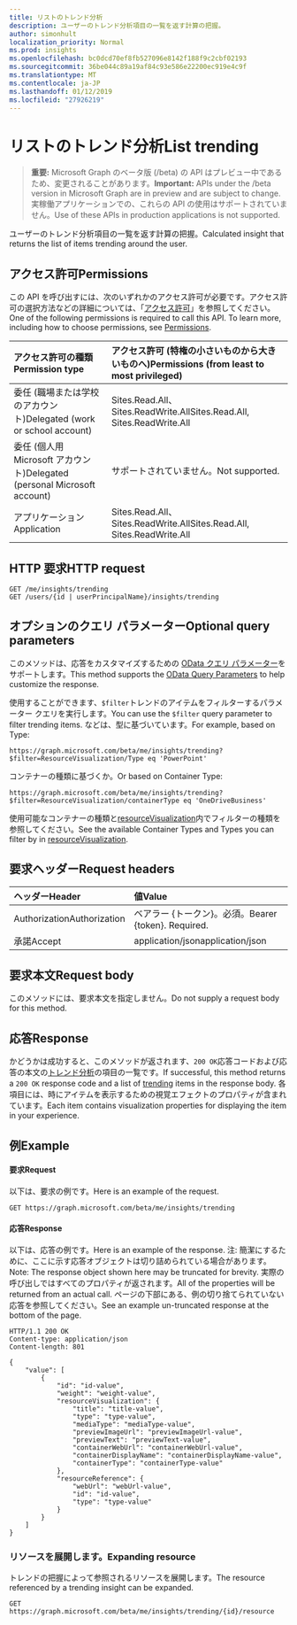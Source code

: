 ```yaml
---
title: リストのトレンド分析
description: ユーザーのトレンド分析項目の一覧を返す計算の把握。
author: simonhult
localization_priority: Normal
ms.prod: insights
ms.openlocfilehash: bc0dcd70ef8fb527096e8142f188f9c2cbf02193
ms.sourcegitcommit: 36be044c89a19af84c93e586e22200ec919e4c9f
ms.translationtype: MT
ms.contentlocale: ja-JP
ms.lasthandoff: 01/12/2019
ms.locfileid: "27926219"
---
```

# <a name="list-trending"></a><span data-ttu-id="1bb1f-103">リストのトレンド分析</span><span class="sxs-lookup"><span data-stu-id="1bb1f-103">List trending</span></span>

> <span data-ttu-id="1bb1f-104">**重要:** Microsoft Graph のベータ版 (/beta) の API はプレビュー中であるため、変更されることがあります。</span><span class="sxs-lookup"><span data-stu-id="1bb1f-104">**Important:** APIs under the /beta version in Microsoft Graph are in preview and are subject to change.</span></span> <span data-ttu-id="1bb1f-105">実稼働アプリケーションでの、これらの API の使用はサポートされていません。</span><span class="sxs-lookup"><span data-stu-id="1bb1f-105">Use of these APIs in production applications is not supported.</span></span>

<span data-ttu-id="1bb1f-106">ユーザーのトレンド分析項目の一覧を返す計算の把握。</span><span class="sxs-lookup"><span data-stu-id="1bb1f-106">Calculated insight that returns the list of items trending around the user.</span></span>

## <a name="permissions"></a><span data-ttu-id="1bb1f-107">アクセス許可</span><span class="sxs-lookup"><span data-stu-id="1bb1f-107">Permissions</span></span>
<span data-ttu-id="1bb1f-p102">この API を呼び出すには、次のいずれかのアクセス許可が必要です。アクセス許可の選択方法などの詳細については、「[アクセス許可](/graph/permissions-reference)」を参照してください。</span><span class="sxs-lookup"><span data-stu-id="1bb1f-p102">One of the following permissions is required to call this API. To learn more, including how to choose permissions, see [Permissions](/graph/permissions-reference).</span></span>


|<span data-ttu-id="1bb1f-110">アクセス許可の種類</span><span class="sxs-lookup"><span data-stu-id="1bb1f-110">Permission type</span></span>      | <span data-ttu-id="1bb1f-111">アクセス許可 (特権の小さいものから大きいものへ)</span><span class="sxs-lookup"><span data-stu-id="1bb1f-111">Permissions (from least to most privileged)</span></span>              |
|:--------------------|:---------------------------------------------------------|
|<span data-ttu-id="1bb1f-112">委任 (職場または学校のアカウント)</span><span class="sxs-lookup"><span data-stu-id="1bb1f-112">Delegated (work or school account)</span></span> | <span data-ttu-id="1bb1f-113">Sites.Read.All、Sites.ReadWrite.All</span><span class="sxs-lookup"><span data-stu-id="1bb1f-113">Sites.Read.All, Sites.ReadWrite.All</span></span>    |
|<span data-ttu-id="1bb1f-114">委任 (個人用 Microsoft アカウント)</span><span class="sxs-lookup"><span data-stu-id="1bb1f-114">Delegated (personal Microsoft account)</span></span> | <span data-ttu-id="1bb1f-115">サポートされていません。</span><span class="sxs-lookup"><span data-stu-id="1bb1f-115">Not supported.</span></span>    |
|<span data-ttu-id="1bb1f-116">アプリケーション</span><span class="sxs-lookup"><span data-stu-id="1bb1f-116">Application</span></span> | <span data-ttu-id="1bb1f-117">Sites.Read.All、Sites.ReadWrite.All</span><span class="sxs-lookup"><span data-stu-id="1bb1f-117">Sites.Read.All, Sites.ReadWrite.All</span></span> |

## <a name="http-request"></a><span data-ttu-id="1bb1f-118">HTTP 要求</span><span class="sxs-lookup"><span data-stu-id="1bb1f-118">HTTP request</span></span>
```http
GET /me/insights/trending
GET /users/{id | userPrincipalName}/insights/trending
```

## <a name="optional-query-parameters"></a><span data-ttu-id="1bb1f-119">オプションのクエリ パラメーター</span><span class="sxs-lookup"><span data-stu-id="1bb1f-119">Optional query parameters</span></span>
<span data-ttu-id="1bb1f-120">このメソッドは、応答をカスタマイズするための [OData クエリ パラメーター](https://developer.microsoft.com/graph/docs/concepts/query_parameters)をサポートします。</span><span class="sxs-lookup"><span data-stu-id="1bb1f-120">This method supports the [OData Query Parameters](https://developer.microsoft.com/graph/docs/concepts/query_parameters) to help customize the response.</span></span>

<span data-ttu-id="1bb1f-121">使用することができます、`$filter`トレンドのアイテムをフィルターするパラメーター クエリを実行します。</span><span class="sxs-lookup"><span data-stu-id="1bb1f-121">You can use the `$filter` query parameter to filter trending items.</span></span> <span data-ttu-id="1bb1f-122">などは、型に基づいています。</span><span class="sxs-lookup"><span data-stu-id="1bb1f-122">For example, based on Type:</span></span>

`https://graph.microsoft.com/beta/me/insights/trending?$filter=ResourceVisualization/Type eq 'PowerPoint'`

<span data-ttu-id="1bb1f-123">コンテナーの種類に基づくか。</span><span class="sxs-lookup"><span data-stu-id="1bb1f-123">Or based on Container Type:</span></span>

`https://graph.microsoft.com/beta/me/insights/trending?$filter=ResourceVisualization/containerType eq 'OneDriveBusiness'`

<span data-ttu-id="1bb1f-124">使用可能なコンテナーの種類と[resourceVisualization](../resources/insights-resourcevisualization.md)内でフィルターの種類を参照してください。</span><span class="sxs-lookup"><span data-stu-id="1bb1f-124">See the available Container Types and Types you can filter by in [resourceVisualization](../resources/insights-resourcevisualization.md).</span></span>


## <a name="request-headers"></a><span data-ttu-id="1bb1f-125">要求ヘッダー</span><span class="sxs-lookup"><span data-stu-id="1bb1f-125">Request headers</span></span>
| <span data-ttu-id="1bb1f-126">ヘッダー</span><span class="sxs-lookup"><span data-stu-id="1bb1f-126">Header</span></span>       |  <span data-ttu-id="1bb1f-127">値</span><span class="sxs-lookup"><span data-stu-id="1bb1f-127">Value</span></span>|
|:-------------|:------|
| <span data-ttu-id="1bb1f-128">Authorization</span><span class="sxs-lookup"><span data-stu-id="1bb1f-128">Authorization</span></span>  | <span data-ttu-id="1bb1f-p104">ベアラー {トークン}。必須。</span><span class="sxs-lookup"><span data-stu-id="1bb1f-p104">Bearer {token}. Required.</span></span>|
| <span data-ttu-id="1bb1f-131">承諾</span><span class="sxs-lookup"><span data-stu-id="1bb1f-131">Accept</span></span>  | <span data-ttu-id="1bb1f-132">application/json</span><span class="sxs-lookup"><span data-stu-id="1bb1f-132">application/json</span></span>|

## <a name="request-body"></a><span data-ttu-id="1bb1f-133">要求本文</span><span class="sxs-lookup"><span data-stu-id="1bb1f-133">Request body</span></span>
<span data-ttu-id="1bb1f-134">このメソッドには、要求本文を指定しません。</span><span class="sxs-lookup"><span data-stu-id="1bb1f-134">Do not supply a request body for this method.</span></span>

## <a name="response"></a><span data-ttu-id="1bb1f-135">応答</span><span class="sxs-lookup"><span data-stu-id="1bb1f-135">Response</span></span>

<span data-ttu-id="1bb1f-136">かどうかは成功すると、このメソッドが返されます、`200 OK`応答コードおよび応答の本文の[トレンド分析](../resources/insights-trending.md)の項目の一覧です。</span><span class="sxs-lookup"><span data-stu-id="1bb1f-136">If successful, this method returns a `200 OK` response code and a list of [trending](../resources/insights-trending.md) items in the response body.</span></span> <span data-ttu-id="1bb1f-137">各項目には、時にアイテムを表示するための視覚エフェクトのプロパティが含まれています。</span><span class="sxs-lookup"><span data-stu-id="1bb1f-137">Each item contains visualization properties for displaying the item in your experience.</span></span>

## <a name="example"></a><span data-ttu-id="1bb1f-138">例</span><span class="sxs-lookup"><span data-stu-id="1bb1f-138">Example</span></span>
#### <a name="request"></a><span data-ttu-id="1bb1f-139">要求</span><span class="sxs-lookup"><span data-stu-id="1bb1f-139">Request</span></span>
<span data-ttu-id="1bb1f-140">以下は、要求の例です。</span><span class="sxs-lookup"><span data-stu-id="1bb1f-140">Here is an example of the request.</span></span>
```http
GET https://graph.microsoft.com/beta/me/insights/trending
```
#### <a name="response"></a><span data-ttu-id="1bb1f-141">応答</span><span class="sxs-lookup"><span data-stu-id="1bb1f-141">Response</span></span>
<span data-ttu-id="1bb1f-142">以下は、応答の例です。</span><span class="sxs-lookup"><span data-stu-id="1bb1f-142">Here is an example of the response.</span></span> <span data-ttu-id="1bb1f-143">注: 簡潔にするために、ここに示す応答オブジェクトは切り詰められている場合があります。</span><span class="sxs-lookup"><span data-stu-id="1bb1f-143">Note: The response object shown here may be truncated for brevity.</span></span> <span data-ttu-id="1bb1f-144">実際の呼び出しではすべてのプロパティが返されます。</span><span class="sxs-lookup"><span data-stu-id="1bb1f-144">All of the properties will be returned from an actual call.</span></span> <span data-ttu-id="1bb1f-145">ページの下部にある、例の切り捨てられていない応答を参照してください。</span><span class="sxs-lookup"><span data-stu-id="1bb1f-145">See an example un-truncated response at the bottom of the page.</span></span>
```http
HTTP/1.1 200 OK
Content-type: application/json
Content-length: 801

{
    "value": [
        {
            "id": "id-value",
            "weight": "weight-value",
            "resourceVisualization": {
                "title": "title-value",
                "type": "type-value",
                "mediaType": "mediaType-value",
                "previewImageUrl": "previewImageUrl-value",
                "previewText": "previewText-value",
                "containerWebUrl": "containerWebUrl-value",
                "containerDisplayName": "containerDisplayName-value",
                "containerType": "containerType-value"
            },
            "resourceReference": {
                "webUrl": "webUrl-value",
                "id": "id-value",
                "type": "type-value"
            }
        }
    ]
}
```

### <a name="expanding-resource"></a><span data-ttu-id="1bb1f-146">リソースを展開します。</span><span class="sxs-lookup"><span data-stu-id="1bb1f-146">Expanding resource</span></span>
<span data-ttu-id="1bb1f-147">トレンドの把握によって参照されるリソースを展開します。</span><span class="sxs-lookup"><span data-stu-id="1bb1f-147">The resource referenced by a trending insight can be expanded.</span></span>
```http
GET https://graph.microsoft.com/beta/me/insights/trending/{id}/resource
```
